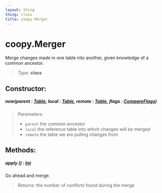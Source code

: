 ```yaml
---
layout: thing
thing: class
title: coopy.Merger
---
```

# coopy.Merger


Merge changes made in one table into another, given knowledge
of a common ancestor.




> *Type:* **class**



## Constructor:

##### **new**(parent : <a href="../coopy/Table.html" class="type">Table</a>, local : <a href="../coopy/Table.html" class="type">Table</a>, remote : <a href="../coopy/Table.html" class="type">Table</a>, flags : <a href="../coopy/CompareFlags.html" class="type">CompareFlags</a>)


> *Parameters:*
>
>   * `parent` the common ancestor
>   * `local` the reference table into which changes will be merged
>   * `remote` the table we are pulling changes from








## Methods:


##### **apply** () : <a href="../Int.html" class="type">Int</a>


Go ahead and merge.





> *Returns:*  the number of conflicts found during the merge








